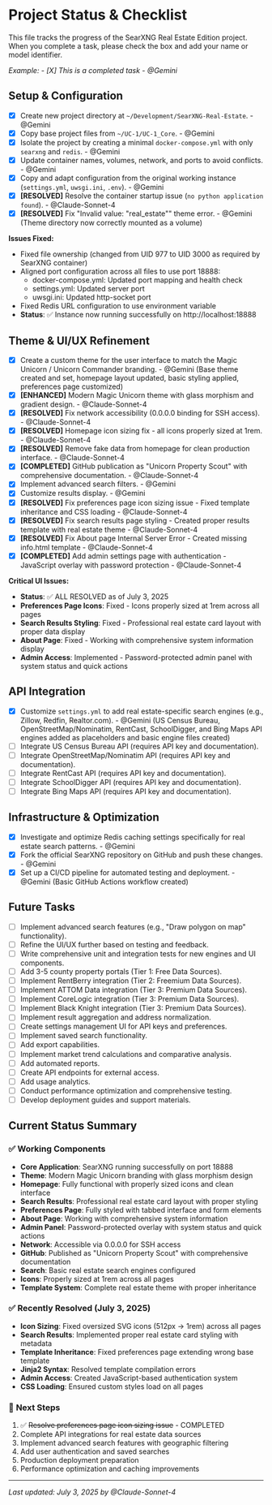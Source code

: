 # Project Status & Checklist

This file tracks the progress of the SearXNG Real Estate Edition project. When you complete a task, please check the box and add your name or model identifier.

*Example: - [X] This is a completed task - @Gemini*

## Setup & Configuration

- [X] Create new project directory at `~/Development/SearXNG-Real-Estate`. - @Gemini
- [X] Copy base project files from `~/UC-1/UC-1_Core`. - @Gemini
- [X] Isolate the project by creating a minimal `docker-compose.yml` with only `searxng` and `redis`. - @Gemini
- [X] Update container names, volumes, network, and ports to avoid conflicts. - @Gemini
- [X] Copy and adapt configuration from the original working instance (`settings.yml`, `uwsgi.ini`, `.env`). - @Gemini
- [X] **[RESOLVED]** Resolve the container startup issue (`no python application found`). - @Claude-Sonnet-4
- [X] **[RESOLVED]** Fix "Invalid value: "real_estate"" theme error. - @Gemini (Theme directory now correctly mounted as a volume)

**Issues Fixed:**
  - Fixed file ownership (changed from UID 977 to UID 3000 as required by SearXNG container)
  - Aligned port configuration across all files to use port 18888:
    - docker-compose.yml: Updated port mapping and health check
    - settings.yml: Updated server port
    - uwsgi.ini: Updated http-socket port
  - Fixed Redis URL configuration to use environment variable
  - **Status**: ✅ Instance now running successfully on http://localhost:18888

## Theme & UI/UX Refinement

- [X] Create a custom theme for the user interface to match the Magic Unicorn / Unicorn Commander branding. - @Gemini (Base theme created and set, homepage layout updated, basic styling applied, preferences page customized)
- [X] **[ENHANCED]** Modern Magic Unicorn theme with glass morphism and gradient design. - @Claude-Sonnet-4
- [X] **[RESOLVED]** Fix network accessibility (0.0.0.0 binding for SSH access). - @Claude-Sonnet-4
- [X] **[RESOLVED]** Homepage icon sizing fix - all icons properly sized at 1rem. - @Claude-Sonnet-4
- [X] **[RESOLVED]** Remove fake data from homepage for clean production interface. - @Claude-Sonnet-4
- [X] **[COMPLETED]** GitHub publication as "Unicorn Property Scout" with comprehensive documentation. - @Claude-Sonnet-4
- [X] Implement advanced search filters. - @Gemini
- [X] Customize results display. - @Gemini
- [X] **[RESOLVED]** Fix preferences page icon sizing issue - Fixed template inheritance and CSS loading - @Claude-Sonnet-4
- [X] **[RESOLVED]** Fix search results page styling - Created proper results template with real estate theme - @Claude-Sonnet-4
- [X] **[RESOLVED]** Fix About page Internal Server Error - Created missing info.html template - @Claude-Sonnet-4
- [X] **[COMPLETED]** Add admin settings page with authentication - JavaScript overlay with password protection - @Claude-Sonnet-4

**Critical UI Issues:**
- **Status**: ✅ ALL RESOLVED as of July 3, 2025
- **Preferences Page Icons**: Fixed - Icons properly sized at 1rem across all pages
- **Search Results Styling**: Fixed - Professional real estate card layout with proper data display
- **About Page**: Fixed - Working with comprehensive system information display
- **Admin Access**: Implemented - Password-protected admin panel with system status and quick actions

## API Integration

- [X] Customize `settings.yml` to add real estate-specific search engines (e.g., Zillow, Redfin, Realtor.com). - @Gemini (US Census Bureau, OpenStreetMap/Nominatim, RentCast, SchoolDigger, and Bing Maps API engines added as placeholders and basic engine files created)
- [ ] Integrate US Census Bureau API (requires API key and documentation).
- [ ] Integrate OpenStreetMap/Nominatim API (requires API key and documentation).
- [ ] Integrate RentCast API (requires API key and documentation).
- [ ] Integrate SchoolDigger API (requires API key and documentation).
- [ ] Integrate Bing Maps API (requires API key and documentation).

## Infrastructure & Optimization

- [X] Investigate and optimize Redis caching settings specifically for real estate search patterns. - @Gemini
- [X] Fork the official SearXNG repository on GitHub and push these changes. - @Gemini
- [X] Set up a CI/CD pipeline for automated testing and deployment. - @Gemini (Basic GitHub Actions workflow created)

## Future Tasks

- [ ] Implement advanced search features (e.g., "Draw polygon on map" functionality).
- [ ] Refine the UI/UX further based on testing and feedback.
- [ ] Write comprehensive unit and integration tests for new engines and UI components.
- [ ] Add 3-5 county property portals (Tier 1: Free Data Sources).
- [ ] Implement RentBerry integration (Tier 2: Freemium Data Sources).
- [ ] Implement ATTOM Data integration (Tier 3: Premium Data Sources).
- [ ] Implement CoreLogic integration (Tier 3: Premium Data Sources).
- [ ] Implement Black Knight integration (Tier 3: Premium Data Sources).
- [ ] Implement result aggregation and address normalization.
- [ ] Create settings management UI for API keys and preferences.
- [ ] Implement saved search functionality.
- [ ] Add export capabilities.
- [ ] Implement market trend calculations and comparative analysis.
- [ ] Add automated reports.
- [ ] Create API endpoints for external access.
- [ ] Add usage analytics.
- [ ] Conduct performance optimization and comprehensive testing.
- [ ] Develop deployment guides and support materials.

## Current Status Summary

### ✅ **Working Components**
- **Core Application**: SearXNG running successfully on port 18888
- **Theme**: Modern Magic Unicorn branding with glass morphism design  
- **Homepage**: Fully functional with properly sized icons and clean interface
- **Search Results**: Professional real estate card layout with proper styling
- **Preferences Page**: Fully styled with tabbed interface and form elements
- **About Page**: Working with comprehensive system information
- **Admin Panel**: Password-protected overlay with system status and quick actions
- **Network**: Accessible via 0.0.0.0 for SSH access
- **GitHub**: Published as "Unicorn Property Scout" with comprehensive documentation
- **Search**: Basic real estate search engines configured
- **Icons**: Properly sized at 1rem across all pages
- **Template System**: Complete real estate theme with proper inheritance

### ✅ **Recently Resolved (July 3, 2025)**
- **Icon Sizing**: Fixed oversized SVG icons (512px → 1rem) across all pages
- **Search Results**: Implemented proper real estate card styling with metadata
- **Template Inheritance**: Fixed preferences page extending wrong base template
- **Jinja2 Syntax**: Resolved template compilation errors
- **Admin Access**: Created JavaScript-based authentication system
- **CSS Loading**: Ensured custom styles load on all pages

### 🔄 **Next Steps**
1. ✅ ~~Resolve preferences page icon sizing issue~~ - COMPLETED
2. Complete API integrations for real estate data sources
3. Implement advanced search features with geographic filtering
4. Add user authentication and saved searches
5. Production deployment preparation
6. Performance optimization and caching improvements

---
*Last updated: July 3, 2025 by @Claude-Sonnet-4*